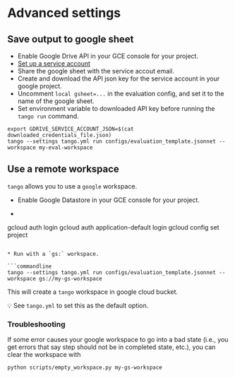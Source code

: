 
# Advanced settings


## Save output to google sheet

* Enable Google Drive API in your GCE console for your project.
* [Set up a service account](https://pygsheets.readthedocs.io/en/stable/authorization.html)
* Share the google sheet with the service accout email.
* Create and download the API json key for the service account in your google project.
* Uncomment `local gsheet=...` in the evaluation config, and set it to the name of the google sheet.
* Set environment variable to downloaded API key before running the `tango run` command.

```commandline
export GDRIVE_SERVICE_ACCOUNT_JSON=$(cat downloaded_credentials_file.json)
tango --settings tango.yml run configs/evaluation_template.jsonnet --workspace my-eval-workspace
```

## Use a remote workspace

`tango` allows you to use a `google` workspace.

* Enable Google Datastore in your GCE console for your project.

* ```commandline
gcloud auth login
gcloud auth application-default login
gcloud config set project <your-project>
```

* Run with a `gs:` workspace.

```commandline
tango --settings tango.yml run configs/evaluation_template.jsonnet --workspace gs://my-gs-workspace
```

This will create a `tango` workspace in google cloud bucket.

💡 See `tango.yml` to set this as the default option.

### Troubleshooting

If some error causes your google workspace to go into a bad state (i.e., you get errors that say step should not be in completed state, etc.), you can clear the workspace with

```commandline
python scripts/empty_workspace.py my-gs-workspace
```